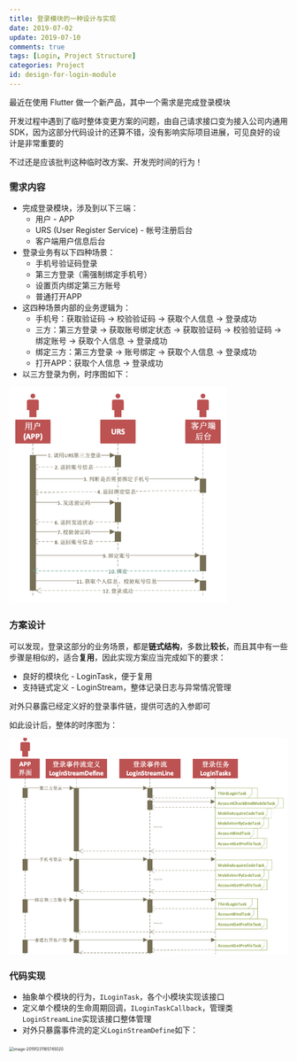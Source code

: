 ```yaml
---
title: 登录模块的一种设计与实现
date: 2019-07-02
update: 2019-07-10
comments: true
tags: [Login, Project Structure]
categories: Project
id: design-for-login-module
---
```


最近在使用 Flutter 做一个新产品，其中一个需求是完成登录模块

开发过程中遇到了临时整体变更方案的问题，由自己请求接口变为接入公司内通用 SDK，因为这部分代码设计的还算不错，没有影响实际项目进展，可见良好的设计是非常重要的

不过还是应该批判这种临时改方案、开发兜时间的行为！

<!---more--->



### 需求内容

- 完成登录模块，涉及到以下三端：
  - 用户 - APP
  - URS (User Register Service) - 帐号注册后台
  - 客户端用户信息后台
- 登录业务有以下四种场景：
	- 手机号验证码登录
	- 第三方登录（需强制绑定手机号）
	- 设置页内绑定第三方账号
	- 普通打开APP
- 这四种场景内部的业务逻辑为：
  - 手机号：获取验证码  -> 校验验证码  -> 获取个人信息  -> 登录成功
  - 三方：第三方登录  -> 获取账号绑定状态  -> 获取验证码  -> 校验验证码  -> 绑定账号  -> 获取个人信息  -> 登录成功
  - 绑定三方：第三方登录  -> 账号绑定  -> 获取个人信息  -> 登录成功
  - 打开APP：获取个人信息  -> 登录成功
- 以三方登录为例，时序图如下：

<img src="../images/image-20191231161633908.png" alt="image-20191231161633908" style="zoom:67%;" />



### 方案设计

可以发现，登录这部分的业务场景，都是**链式结构**，多数比**较长**，而且其中有一些步骤是相似的，适合**复用**，因此实现方案应当完成如下的要求：

- 良好的模块化 - LoginTask，便于复用
- 支持链式定义 - LoginStream，整体记录日志与异常情况管理

对外只暴露已经定义好的登录事件链，提供可选的入参即可

如此设计后，整体的时序图为：

<img src="../images/image-20191231164835072.png" alt="image-20191231164835072" style="zoom:67%;" />



### 代码实现

- 抽象单个模块的行为，`ILoginTask`，各个小模块实现该接口
- 定义单个模块的生命周期回调，`ILoginTaskCallback`，管理类`LoginStreamLine`实现该接口整体管理
- 对外只暴露事件流的定义`LoginStreamDefine`如下：

<img src="/Users/liuxia/Library/Mobile Documents/com~apple~CloudDocs/Workspace/Blog/source/images/image-20191231165745020.png" alt="image-20191231165745020" style="zoom:50%;" />























